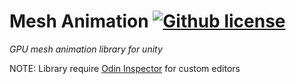 # Mesh Animation [![Github license](https://img.shields.io/github/license/codewriter-packages/Mesh-Animation.svg)](#)
_GPU mesh animation library for unity_

NOTE: Library require [Odin Inspector](https://odininspector.com/) for custom editors